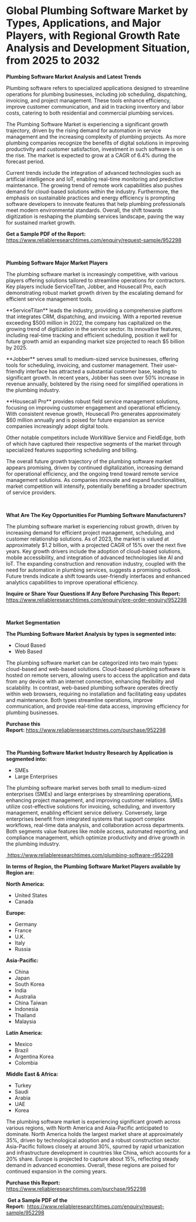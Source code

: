 <p><h1>Global Plumbing Software Market by Types, Applications, and Major Players, with Regional Growth Rate Analysis and Development Situation, from 2025 to 2032</h1></p><p><strong>Plumbing Software Market Analysis and Latest Trends</strong></p>
<p><p>Plumbing software refers to specialized applications designed to streamline operations for plumbing businesses, including job scheduling, dispatching, invoicing, and project management. These tools enhance efficiency, improve customer communication, and aid in tracking inventory and labor costs, catering to both residential and commercial plumbing services.</p><p>The Plumbing Software Market is experiencing a significant growth trajectory, driven by the rising demand for automation in service management and the increasing complexity of plumbing projects. As more plumbing companies recognize the benefits of digital solutions in improving productivity and customer satisfaction, investment in such software is on the rise. The market is expected to grow at a CAGR of 6.4% during the forecast period.</p><p>Current trends include the integration of advanced technologies such as artificial intelligence and IoT, enabling real-time monitoring and predictive maintenance. The growing trend of remote work capabilities also pushes demand for cloud-based solutions within the industry. Furthermore, the emphasis on sustainable practices and energy efficiency is prompting software developers to innovate features that help plumbing professionals meet modern environmental standards. Overall, the shift towards digitization is reshaping the plumbing services landscape, paving the way for sustained market growth.</p></p>
<p><strong>Get a Sample PDF of the Report:&nbsp;</strong> <a href="https://www.reliableresearchtimes.com/enquiry/request-sample/952298?utm_campaign=2657&utm_medium=2&utm_source=Github&utm_content=ia&utm_term=17042025&utm_id=plumbing-software">https://www.reliableresearchtimes.com/enquiry/request-sample/952298</a></p>
<p>&nbsp;</p>
<p><strong>Plumbing Software Major Market Players</strong></p>
<p><p>The plumbing software market is increasingly competitive, with various players offering solutions tailored to streamline operations for contractors. Key players include ServiceTitan, Jobber, and Housecall Pro, each demonstrating robust market growth driven by the escalating demand for efficient service management tools.</p><p>**ServiceTitan** leads the industry, providing a comprehensive platform that integrates CRM, dispatching, and invoicing. With a reported revenue exceeding $500 million in 2022, the company has capitalized on the growing trend of digitization in the service sector. Its innovative features, including real-time tracking and efficient scheduling, position it well for future growth amid an expanding market size projected to reach $5 billion by 2025.</p><p>**Jobber** serves small to medium-sized service businesses, offering tools for scheduling, invoicing, and customer management. Their user-friendly interface has attracted a substantial customer base, leading to significant growth. In recent years, Jobber has seen over 50% increase in revenue annually, bolstered by the rising need for simplified operations in the plumbing industry.</p><p>**Housecall Pro** provides robust field service management solutions, focusing on improving customer engagement and operational efficiency. With consistent revenue growth, Housecall Pro generates approximately $60 million annually and is poised for future expansion as service companies increasingly adopt digital tools.</p><p>Other notable competitors include WorkWave Service and FieldEdge, both of which have captured their respective segments of the market through specialized features supporting scheduling and billing.</p><p>The overall future growth trajectory of the plumbing software market appears promising, driven by continued digitalization, increasing demand for operational efficiency, and the ongoing trend toward remote service management solutions. As companies innovate and expand functionalities, market competition will intensify, potentially benefiting a broader spectrum of service providers.</p></p>
<p>&nbsp;</p>
<p><strong>What Are The Key Opportunities For Plumbing Software Manufacturers?</strong></p>
<p><p>The plumbing software market is experiencing robust growth, driven by increasing demand for efficient project management, scheduling, and customer relationship solutions. As of 2023, the market is valued at approximately $1.2 billion, with a projected CAGR of 15% over the next five years. Key growth drivers include the adoption of cloud-based solutions, mobile accessibility, and integration of advanced technologies like AI and IoT. The expanding construction and renovation industry, coupled with the need for automation in plumbing services, suggests a promising outlook. Future trends indicate a shift towards user-friendly interfaces and enhanced analytics capabilities to improve operational efficiency.</p></p>
<p><strong>Inquire or Share Your Questions If Any Before Purchasing This Report:</strong> <a href="https://www.reliableresearchtimes.com/enquiry/pre-order-enquiry/952298?utm_campaign=2657&utm_medium=2&utm_source=Github&utm_content=ia&utm_term=17042025&utm_id=plumbing-software">https://www.reliableresearchtimes.com/enquiry/pre-order-enquiry/952298</a></p>
<p>&nbsp;</p>
<p><strong>Market Segmentation</strong></p>
<p><strong>The Plumbing Software Market Analysis by types is segmented into:</strong></p>
<p><ul><li>Cloud Based</li><li>Web Based</li></ul></p>
<p><p>The plumbing software market can be categorized into two main types: cloud-based and web-based solutions. Cloud-based plumbing software is hosted on remote servers, allowing users to access the application and data from any device with an internet connection, enhancing flexibility and scalability. In contrast, web-based plumbing software operates directly within web browsers, requiring no installation and facilitating easy updates and maintenance. Both types streamline operations, improve communication, and provide real-time data access, improving efficiency for plumbing businesses.</p></p>
<p><strong>Purchase this Report:&nbsp;</strong><a href="https://www.reliableresearchtimes.com/purchase/952298?utm_campaign=2657&utm_medium=2&utm_source=Github&utm_content=ia&utm_term=17042025&utm_id=plumbing-software">https://www.reliableresearchtimes.com/purchase/952298</a></p>
<p>&nbsp;</p>
<p><strong>The Plumbing Software Market Industry Research by Application is segmented into:</strong></p>
<p><ul><li>SMEs</li><li>Large Enterprises</li></ul></p>
<p><p>The plumbing software market serves both small to medium-sized enterprises (SMEs) and large enterprises by streamlining operations, enhancing project management, and improving customer relations. SMEs utilize cost-effective solutions for invoicing, scheduling, and inventory management, enabling efficient service delivery. Conversely, large enterprises benefit from integrated systems that support complex workflows, real-time data analysis, and collaboration across departments. Both segments value features like mobile access, automated reporting, and compliance management, which optimize productivity and drive growth in the plumbing industry.</p></p>
<p><a href="https://www.reliableresearchtimes.com/plumbing-software-r952298?utm_campaign=2657&utm_medium=2&utm_source=Github&utm_content=ia&utm_term=17042025&utm_id=plumbing-software">&nbsp;https://www.reliableresearchtimes.com/plumbing-software-r952298</a></p>
<p><strong>In terms of Region, the Plumbing Software Market Players available by Region are:</strong></p>
<p>
    <p> <strong> North America: </strong>
        <ul>
            <li>United States</li>
            <li>Canada</li>
        </ul>
        </p> 
    <p> <strong> Europe: </strong>
        <ul>
            <li>Germany</li>
            <li>France</li>
            <li>U.K.</li>
            <li>Italy</li>
            <li>Russia</li>
        </ul>
        </p> 
    <p> <strong> Asia-Pacific: </strong>
        <ul>
            <li>China</li>
            <li>Japan</li>
            <li>South Korea</li>
            <li>India</li>
            <li>Australia</li>
            <li>China Taiwan</li>
            <li>Indonesia</li>
            <li>Thailand</li>
            <li>Malaysia</li>
        </ul>
        </p> 
    <p> <strong> Latin America: </strong>
        <ul>
            <li>Mexico</li>
            <li>Brazil</li>
            <li>Argentina Korea</li>
            <li>Colombia</li>
        </ul>
        </p> 
    <p> <strong> Middle East & Africa: </strong>
        <ul>
            <li>Turkey</li>
            <li>Saudi</li>
            <li>Arabia</li>
            <li>UAE</li>
            <li>Korea</li>
        </ul>
    </p>
    </p>
<p><p>The plumbing software market is experiencing significant growth across various regions, with North America and Asia-Pacific anticipated to dominate. North America holds the largest market share at approximately 35%, driven by technological adoption and a robust construction sector. Asia-Pacific follows closely at around 30%, spurred by rapid urbanization and infrastructure development in countries like China, which accounts for a 20% share. Europe is projected to capture about 15%, reflecting steady demand in advanced economies. Overall, these regions are poised for continued expansion in the coming years.</p></p>
<p><strong>Purchase this Report: </strong><a href="https://www.reliableresearchtimes.com/purchase/952298?utm_campaign=2657&utm_medium=2&utm_source=Github&utm_content=ia&utm_term=17042025&utm_id=plumbing-software">https://www.reliableresearchtimes.com/purchase/952298</a></p>
<p>&nbsp;<strong>Get a Sample PDF of the Report:&nbsp;&nbsp;</strong><a href="https://www.reliableresearchtimes.com/enquiry/request-sample/952298?utm_campaign=2657&utm_medium=2&utm_source=Github&utm_content=ia&utm_term=17042025&utm_id=plumbing-software">https://www.reliableresearchtimes.com/enquiry/request-sample/952298</a></p>
<p><strong></strong></p>
<p><p></p><p></p><p></p></p>